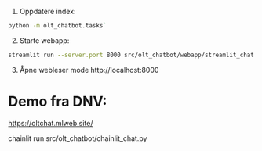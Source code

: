 1. Oppdatere index:

```bash
python -m olt_chatbot.tasks`
```

2. Starte webapp:

```bash
streamlit run --server.port 8000 src/olt_chatbot/webapp/streamlit_chat.py
```

3. Åpne webleser mode http://localhost:8000


# Demo fra DNV:
https://oltchat.mlweb.site/

chainlit run src/olt_chatbot/chainlit_chat.py 
